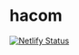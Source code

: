 # hacom

[![Netlify Status](https://api.netlify.com/api/v1/badges/cd8fb33d-a28d-4fd4-9860-b37168a903c9/deploy-status)](https://app.netlify.com/sites/awesome-agnesi-ee8b4c/deploys)

